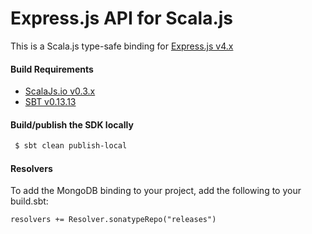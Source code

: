 Express.js API for Scala.js
================================
This is a Scala.js type-safe binding for [Express.js v4.x](http://expressjs.com/en/4x/api.html)

<a name="build_requirements"></a>
#### Build Requirements

* [ScalaJs.io v0.3.x](https://github.com/ldaniels528/scalajs.io)
* [SBT v0.13.13](http://www.scala-sbt.org/download.html)

<a name="building_sdk"></a>
#### Build/publish the SDK locally

```bash
 $ sbt clean publish-local
```

<a name="resolvers"></a>
#### Resolvers

To add the MongoDB binding to your project, add the following to your build.sbt:  

```   
resolvers += Resolver.sonatypeRepo("releases") 
```